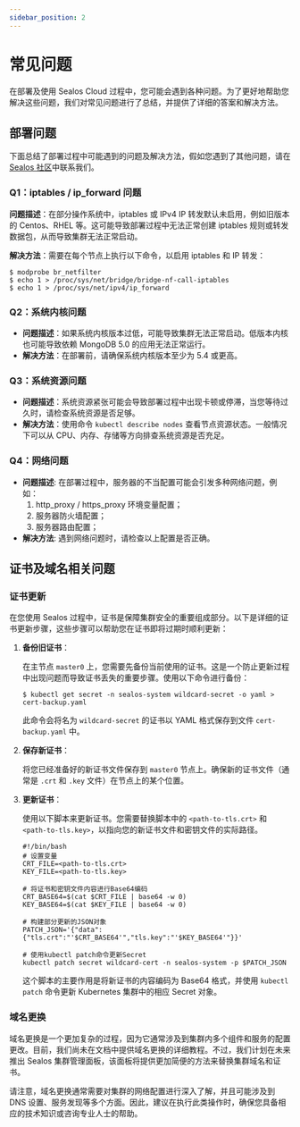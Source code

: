 ```yaml
---
sidebar_position: 2
---
```


# 常见问题

在部署及使用 Sealos Cloud 过程中，您可能会遇到各种问题。为了更好地帮助您解决这些问题，我们对常见问题进行了总结，并提供了详细的答案和解决方法。

## 部署问题

下面总结了部署过程中可能遇到的问题及解决方法，假如您遇到了其他问题，请在 [Sealos 社区](https://forum.laf.run/)中联系我们。

### Q1：iptables / ip_forward 问题

**问题描述**：在部分操作系统中，iptables 或 IPv4 IP 转发默认未启用，例如旧版本的 Centos、RHEL 等。这可能导致部署过程中无法正常创建
iptables 规则或转发数据包，从而导致集群无法正常启动。

**解决方法**：需要在每个节点上执行以下命令，以启用 iptables 和 IP 转发：

```shell
$ modprobe br_netfilter
$ echo 1 > /proc/sys/net/bridge/bridge-nf-call-iptables
$ echo 1 > /proc/sys/net/ipv4/ip_forward
```

### Q2：系统内核问题

- **问题描述**：如果系统内核版本过低，可能导致集群无法正常启动。低版本内核也可能导致依赖 MongoDB 5.0 的应用无法正常运行。
- **解决方法**：在部署前，请确保系统内核版本至少为 5.4 或更高。

### Q3：系统资源问题

- **问题描述**：系统资源紧张可能会导致部署过程中出现卡顿或停滞，当您等待过久时，请检查系统资源是否足够。
- **解决方法**：使用命令 `kubectl describe nodes` 查看节点资源状态。一般情况下可以从 CPU、内存、存储等方向排查系统资源是否充足。

### Q4：网络问题

- **问题描述**: 在部署过程中，服务器的不当配置可能会引发多种网络问题，例如：
   1. http_proxy / https_proxy 环境变量配置；
   2. 服务器防火墙配置；
   3. 服务器路由配置；
- **解决方法**: 遇到网络问题时，请检查以上配置是否正确。

## 证书及域名相关问题

### 证书更新

在您使用 Sealos 过程中，证书是保障集群安全的重要组成部分。以下是详细的证书更新步骤，这些步骤可以帮助您在证书即将过期时顺利更新：

1. **备份旧证书**：

   在主节点 `master0` 上，您需要先备份当前使用的证书。这是一个防止更新过程中出现问题而导致证书丢失的重要步骤。使用以下命令进行备份：

   ```shell
   $ kubectl get secret -n sealos-system wildcard-secret -o yaml > cert-backup.yaml
   ```

   此命令会将名为 `wildcard-secret` 的证书以 YAML 格式保存到文件 `cert-backup.yaml` 中。

2. **保存新证书**：

   将您已经准备好的新证书文件保存到 `master0` 节点上。确保新的证书文件（通常是 `.crt` 和 `.key` 文件）在节点上的某个位置。

3. **更新证书**：

   使用以下脚本来更新证书。您需要替换脚本中的 `<path-to-tls.crt>` 和 `<path-to-tls.key>`，以指向您的新证书文件和密钥文件的实际路径。

   ```shell
   #!/bin/bash 
   # 设置变量
   CRT_FILE=<path-to-tls.crt>
   KEY_FILE=<path-to-tls.key>
   
   # 将证书和密钥文件内容进行Base64编码
   CRT_BASE64=$(cat $CRT_FILE | base64 -w 0)
   KEY_BASE64=$(cat $KEY_FILE | base64 -w 0)
   
   # 构建部分更新的JSON对象
   PATCH_JSON='{"data":{"tls.crt":"'$CRT_BASE64'","tls.key":"'$KEY_BASE64'"}}'
   
   # 使用kubectl patch命令更新Secret
   kubectl patch secret wildcard-cert -n sealos-system -p $PATCH_JSON
   ```
   
   这个脚本的主要作用是将新证书的内容编码为 Base64 格式，并使用 `kubectl patch` 命令更新 Kubernetes 集群中的相应 Secret
   对象。

### 域名更换

域名更换是一个更加复杂的过程，因为它通常涉及到集群内多个组件和服务的配置更改。目前，我们尚未在文档中提供域名更换的详细教程。不过，我们计划在未来推出
Sealos 集群管理面板，该面板将提供更加简便的方法来替换集群域名和证书。

请注意，域名更换通常需要对集群的网络配置进行深入了解，并且可能涉及到 DNS
设置、服务发现等多个方面。因此，建议在执行此类操作时，确保您具备相应的技术知识或咨询专业人士的帮助。